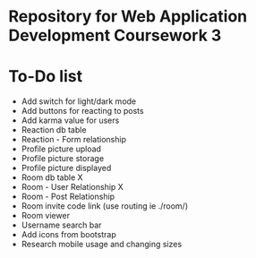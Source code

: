 # Repository for Web Application Development Coursework 3
# To-Do list
- Add switch for light/dark mode
- Add buttons for reacting to posts
- Add karma value for users
- Reaction db table
- Reaction - Form relationship
- Profile picture upload
- Profile picture storage
- Profile picture displayed
- Room db table X
- Room - User Relationship X
- Room - Post Relationship
- Room invite code link (use routing ie ./room/<invite code>) 
- Room viewer 
- Username search bar
- Add icons from bootstrap
- Research mobile usage and changing sizes

